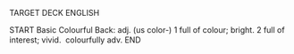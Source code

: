TARGET DECK
ENGLISH

START
Basic
Colourful
Back: adj. (us color-) 1 full of colour; bright. 2 full of interest; vivid.  colourfully adv.
END
